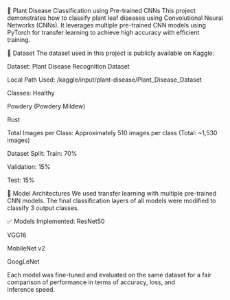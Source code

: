 🌿 Plant Disease Classification using Pre-trained CNNs
This project demonstrates how to classify plant leaf diseases using Convolutional Neural Networks (CNNs). It leverages multiple pre-trained CNN models using PyTorch for transfer learning to achieve high accuracy with efficient training.

📂 Dataset
The dataset used in this project is publicly available on Kaggle:

Dataset: Plant Disease Recognition Dataset

Local Path Used: /kaggle/input/plant-disease/Plant_Disease_Dataset

Classes:
Healthy

Powdery (Powdery Mildew)

Rust

Total Images per Class:
Approximately 510 images per class (Total: ~1,530 images)

Dataset Split:
Train: 70%

Validation: 15%

Test: 15%

🧠 Model Architectures
We used transfer learning with multiple pre-trained CNN models. The final classification layers of all models were modified to classify 3 output classes.

✅ Models Implemented:
ResNet50

VGG16

MobileNet v2

GoogLeNet

Each model was fine-tuned and evaluated on the same dataset for a fair comparison of performance in terms of accuracy, loss, and inference speed.
